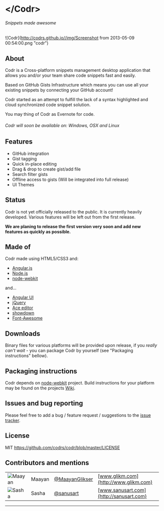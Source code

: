 # \</Codr\>

###### Snippets made awesome



![Codr](http://codrs.github.io//img/Screenshot from 2013-05-09 00:54:00.png "codr")

## About

Codr is a Cross-platform snippets management desktop application that allows you and/or your team share code snippets fast and easily.

Based on GitHub Gists Infrastructure which means you can use all your existing snippets by connecting your GitHub account!

Codr started as an attempt to fulfill the lack of a syntax highlighted and cloud synchronized code snippet solution. 

You may thing of Codr as Evernote for code.

###### Codr will soon be available on: Windows, OSX and Linux

## Features

* GitHub integration
* Gist tagging
* Quick in-place editing
* Drag & drop to create gist/add file
* Search filter gists
* Offline access to gists (Will be integrated into full release)
* UI Themes

## Status

Codr is not yet officially released to the public. It is currently heavily developed. Various features will be left out from the first release.

**We are planing to release the first version very soon and add new features as quickly as possible.**

## Made of

Codr made using HTML5/CSS3 and:

* [Angular.js](http://angularjs.org/) 
* [Node.js](http://nodejs.org/)
* [node-webkit](https://github.com/rogerwang/node-webkit)

and...

* [Angular UI](http://angular-ui.github.io/)
* [jQuery](http://jquery.com/)
* [Ace editor](http://ajaxorg.github.io/ace/)
* [showdown](https://github.com/coreyti/showdown)
* [Font-Awesome](http://fortawesome.github.io/Font-Awesome/)

## Downloads

Binary files for various platforms will be provided upon release, if you *really can't wait* - you can package Codr by yourself (see "Packaging instructions" bellow).

## Packaging instructions

Codr depends on [node-webkit](https://github.com/rogerwang/node-webkit) project. Build instructions for your platform may be found on the projects [Wiki](https://github.com/rogerwang/node-webkit/wiki/How-to-package-and-distribute-your-apps#make-a-package).

## Issues and bug reporting

Please feel free to add a bug / feature request / suggestions to the [issue tracker]( https://codrs.com/codrs/codr/issues).


## License

MIT https://github.com/codrs/codr/blob/master/LICENSE

## Contributors and mentions

|||||
| ------------- |:-------------|:-----|:-----|
| ![Maayan](http://www.gravatar.com/avatar/3a615b34ef2060face8fcd481c6377e1?s=50 "Maayan") | Maayan | [@MaayanGlikser](https://twitter.com/MaayanGlikser) | [www.glikm.com](http://www.glikm.com) |
| ![Sasha](http://www.gravatar.com/avatar/7ddad1a9a1c8de452badaf82b6c30c76?s=50 "Sasha") | Sasha | [@sanusart](https://twitter.com/sanusart) | [www.sanusart.com](http://sanusart.com) |

---
